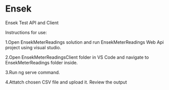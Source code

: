 # Ensek
Ensek Test API and Client

Instructions for use:

1.Open EnsekMeterReadings solution and run EnsekMeterReadings Web Api project using visual studio.

2.Open EnsekMeterReadingsClient folder in VS Code and navigate to EnsekMeterReadings folder inside.

3.Run ng serve command.

4.Attatch chosen CSV file and upload it. Review the output
